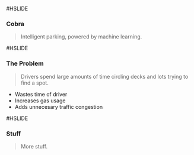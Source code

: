 #HSLIDE

### Cobra
> Intelligent parking, powered by machine learning.

#HSLIDE

### The Problem
> Drivers spend large amounts of time circling decks and lots trying to find a spot.

- Wastes time of driver
- Increases gas usage
- Adds unnecesary traffic congestion

#HSLIDE

### Stuff
> More stuff.